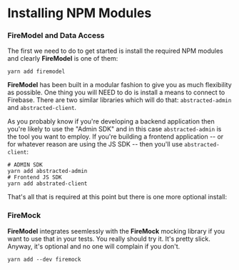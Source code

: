 # Installing NPM Modules

### FireModel and Data Access

The first we need to do to get started is install the required NPM modules and clearly **FireModel** is one of them:

```shell
yarn add firemodel
```

**FireModel** has been built in a modular fashion to give you as much flexibility as possible. One thing you will NEED to do is install a means to connect to Firebase. There are two similar libraries which will do that: `abstracted-admin` and `abstracted-client`.

As you probably know if you're developing a backend application then you're likely to use the "Admin SDK" and in this case `abstracted-admin` is the tool you want to employ. If you're building a frontend application -- or for whatever reason are using the JS SDK -- then you'll use `abstracted-client`:

```shell
# ADMIN SDK
yarn add abstracted-admin
# Frontend JS SDK
yarn add abstrated-client
```

That's all that is required at this point but there is one more optional install:

### FireMock

**FireModel** integrates seemlessly with the **FireMock** mocking library if you want to use that in your tests. You really should try it. It's pretty slick. Anyway, it's optional and no one will complain if you don't.

```shell
yarn add --dev firemock
```
